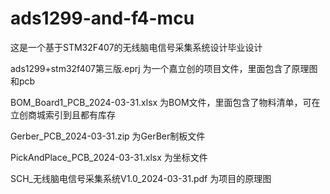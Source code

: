 # ads1299-and-f4-mcu
这是一个基于STM32F407的无线脑电信号采集系统设计毕业设计

ads1299+stm32f407第三版.eprj 为一个嘉立创的项目文件，里面包含了原理图和pcb

BOM_Board1_PCB_2024-03-31.xlsx 为BOM文件，里面包含了物料清单，可在立创商城索引到且都有库存

Gerber_PCB_2024-03-31.zip 为GerBer制板文件

PickAndPlace_PCB_2024-03-31.xlsx 为坐标文件

SCH_无线脑电信号采集系统V1.0_2024-03-31.pdf 为项目的原理图

